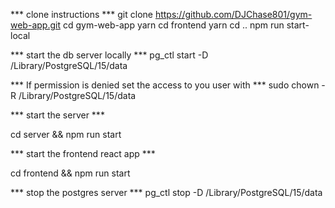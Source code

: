 *** clone instructions ***
git clone https://github.com/DJChase801/gym-web-app.git
cd gym-web-app
yarn 
cd frontend 
yarn
cd ..
npm run start-local

*** start the db server locally ***
pg_ctl start -D /Library/PostgreSQL/15/data

*** If permission is denied set the access to you user with ***
sudo chown -R <username> /Library/PostgreSQL/15/data

*** start the server ***

cd server && npm run start

*** start the frontend react app ***

cd frontend && npm run start

*** stop the postgres server ***
pg_ctl stop -D /Library/PostgreSQL/15/data